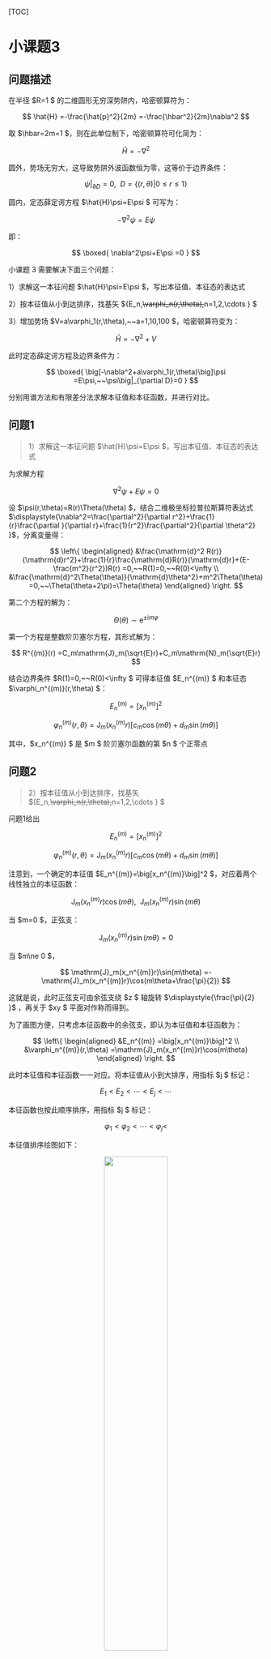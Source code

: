 [TOC]

# 小课题3

## 问题描述

在半径 $R=1 $ 的二维圆形无穷深势阱内，哈密顿算符为：

$$
\hat{H}
=-\frac{\hat{p}^2}{2m}
=-\frac{\hbar^2}{2m}\nabla^2
$$

取 $\hbar=2m=1 $，则在此单位制下，哈密顿算符可化简为：

$$
\hat{H}
=-\nabla^2
$$

圆外，势场无穷大，这导致势阱外波函数恒为零，这等价于边界条件：

$$
\psi\big|_{\partial D}
=0,~~
D=\{(r,\theta)|0\leqslant r\leqslant 1 \}
$$

圆内，定态薛定谔方程 $\hat{H}\psi=E\psi $ 可写为：

$$
-\nabla^2\psi
=E\psi
$$

即：

$$
\boxed{
\nabla^2\psi+E\psi
=0
}
$$

小课题 3 需要解决下面三个问题：

1）求解这一本征问题 $\hat{H}\psi=E\psi $，写出本征值、本征态的表达式

2）按本征值从小到达排序，找基矢 $\{E_n,~~\varphi_n(r,\theta),~~n=1,2,\cdots \} $

3）增加势场 $V=a\varphi_1(r,\theta),~~a=1,10,100 $，哈密顿算符变为：

$$
\hat{H}
=-\nabla^2+V
$$

此时定态薛定谔方程及边界条件为：

$$
\boxed{
\big[-\nabla^2+a\varphi_1(r,\theta)\big]\psi
=E\psi,~~\psi\big|_{\partial D}=0
}
$$

分别用谱方法和有限差分法求解本征值和本征函数，并进行对比。

## 问题1

>1）求解这一本征问题 $\hat{H}\psi=E\psi $，写出本征值、本征态的表达式

为求解方程

$$
\nabla^2\psi+E\psi
=0
$$

设 $\psi(r,\theta)=R(r)\Theta(\theta) $，结合二维极坐标拉普拉斯算符表达式 $\displaystyle{\nabla^2=\frac{\partial^2}{\partial r^2}+\frac{1}{r}\frac{\partial }{\partial r}+\frac{1}{r^2}\frac{\partial^2}{\partial \theta^2} }$，分离变量得：

$$
\left\{
\begin{aligned}
&\frac{\mathrm{d}^2 R(r)}{\mathrm{d}r^2}+\frac{1}{r}\frac{\mathrm{d}R(r)}{\mathrm{d}r}+(E-\frac{m^2}{r^2})R(r)
=0,~~R(1)=0,~~R(0)<\infty \\
&\frac{\mathrm{d}^2\Theta(\theta)}{\mathrm{d}\theta^2}+m^2\Theta(\theta)
=0,~~\Theta(\theta+2\pi)=\Theta(\theta)
\end{aligned}
\right.
$$

第二个方程的解为：

$$
\Theta(\theta)
\sim\mathrm{e}^{\pm \mathrm{i}m\varphi}
$$

第一个方程是整数阶贝塞尔方程，其形式解为：

$$
R^{(m)}(r)
=C_m\mathrm{J}_m(\sqrt{E}r)+C_m\mathrm{N}_m(\sqrt{E}r)
$$

结合边界条件 $R(1)=0,~~R(0)<\infty $ 可得本征值 $E_n^{(m)} $ 和本征态 $\varphi_n^{(m)}(r,\theta) $：

$$
E_n^{(m)}
=\big[x_n^{(m)}\big]^2
$$

$$
\varphi_n^{(m)}(r,\theta)
=\mathrm{J}_m(x_n^{(m)}r)[c_m\cos(m\theta)+d_m\sin(m\theta)]
$$

其中，$x_n^{(m)} $ 是 $m $ 阶贝塞尔函数的第 $n $ 个正零点


## 问题2

>2）按本征值从小到达排序，找基矢 $\{E_n,~~\varphi_n(r,\theta),~~n=1,2,\cdots \} $

问题1给出

$$
E_n^{(m)}
=\big[x_n^{(m)}\big]^2
$$

$$
\varphi_n^{(m)}(r,\theta)
=\mathrm{J}_m(x_n^{(m)}r)[c_m\cos(m\theta)+d_m\sin(m\theta)]
$$

注意到，一个确定的本征值 $E_n^{(m)}=\big[x_n^{(m)}\big]^2 $，对应着两个线性独立的本征函数：

$$
\mathrm{J}_m(x_n^{(m)}r)\cos(m\theta),~~
\mathrm{J}_m(x_n^{(m)}r)\sin(m\theta)
$$

当 $m=0 $，正弦支：

$$
\mathrm{J}_m(x_n^{(m)}r)\sin(m\theta)
=0
$$

当 $m\ne 0 $，

$$
\mathrm{J}_m(x_n^{(m)}r)\sin(m\theta)
=-\mathrm{J}_m(x_n^{(m)}r)\cos(m\theta+\frac{\pi}{2})
$$

这就是说，此时正弦支可由余弦支绕 $z $ 轴旋转 $\displaystyle{\frac{\pi}{2} }$ ，再关于 $xy $ 平面对作称而得到。

为了画图方便，只考虑本征函数中的余弦支，即认为本征值和本征函数为：

$$
\left\{
\begin{aligned}
&E_n^{(m)}
=\big[x_n^{(m)}\big]^2 \\
&\varphi_n^{(m)}(r,\theta)
=\mathrm{J}_m(x_n^{(m)}r)\cos(m\theta)
\end{aligned}
\right.
$$

此时本征值和本征函数一一对应。将本征值从小到大排序，用指标 $j $ 标记：

$$
E_1<E_2<\cdots<E_j<\cdots
$$

本征函数也按此顺序排序，用指标 $j $ 标记：

$$
\varphi_1<\varphi_2<\cdots<\varphi_j<
$$

本征值排序绘图如下：


<div align="center">
<img src=img/xkt3-2.png width="50%" height=50% />
</div>

图中选取了 $0\sim 5 $ 阶贝塞尔的前 $6 $ 个零点进行排序。图中，所有的点用一条折线相连。当 $m=0,n=1 $ 时，最小本征值 $E_1=\big[ x^{(0)}_1 \big]^2 $。从 $m=0,n=1 $ 起点出发，折线的下一个端点对应第二小的本征值，即 $E_2 = \big[ x^{(1)}_1 \big]^2 $，依此类推。

按本征值升序顺序，画出前 $16 $ 个本征值对应的本征函数，绘图如下：

<div align="center">
<img src=img/xkt2-3.png width="50%" height=50% />
</div>

需要注意的是，我们只选取了正交完备函数系中的余弦支 $\mathrm{J}_m(x_n^{(m)}r)\cos(m\theta) $ 作为示范。实际上，当 $m\ne 0 $ 时，正弦支 $\mathrm{J}_m(x_n^{(m)}r)\sin(m\theta) $ 也是本征函数。

Python 代码如下：

```
from scipy.special import jn_zeros
from scipy.special import jn
import numpy as np
import matplotlib.pyplot as plt
from mpl_toolkits.mplot3d import Axes3D

n_zeros = 6
orders = 6

zeros = np.zeros((orders, n_zeros))
for i in range(0, orders):
        zeros[i, :] = jn_zeros(i, n_zeros)

for i in range(0, orders):
    for j in range(0, n_zeros):
        plt.scatter(i, j+1)
        plt.text(i, j+1, f'{zeros[i, j]**2:.4f}', fontsize=8, ha='left', va='bottom')

tmp_m = 0
tmp_n = 1

index = np.argsort(zeros.flatten())

plt.figure(1)

for k in range(1, (orders)*n_zeros):
    i = index[k] // n_zeros
    j = index[k] % n_zeros
    m = i
    n = j + 1
    plt.plot([tmp_m, m], [tmp_n, n])
    tmp_m = m
    tmp_n = n

plt.title('First 36 Eigen energy of 2D infinitely deep potential well')
plt.xlabel('m')
plt.ylabel('n')
plt.xticks(np.arange(0, orders))

x = np.linspace(-1, 1, 100)
y = np.linspace(-1, 1, 100)
X, Y = np.meshgrid(x, y)

fig2 = plt.figure(figsize=(16, 16))

r = np.linspace(0, 1, 100)
theta = np.linspace(0, 2*np.pi, 100)
R, Theta = np.meshgrid(r, theta)

for k in range(0, 16):
    i = index[k] // n_zeros
    j = index[k] % n_zeros
    m = i
    n = j + 1
    x_m_n = zeros[m, n]
    Z = jn(m, zeros[i, j] * R) * np.cos(m * Theta)
    X = R*np.cos(Theta)
    Y = R*np.sin(Theta)
    ax = fig2.add_subplot(4, 4, k+1, projection='3d')
    ax.plot_surface(X, Y, Z, cmap='viridis')
    tmp_m = m
    tmp_n = n

plt.show()
```

## 问题3

>3）增加势场 $V=a\varphi_1(r,\theta),~~a=1,10,100 $，哈密顿算符变为：
>
>$$
\hat{H}
=-\nabla^2+V
>$$
>
>此时定态薛定谔方程及边界条件为：
>
>$$
\big[-\nabla^2+a\varphi_1(r,\theta)\big]\psi
=E\psi,~~\psi\big|_{\partial D}=0
>$$
>
>分别用谱方法和有限差分法求解本征值和本征函数，并进行对比。

### 二维谱方法求解

#### 谱方法原理

注意到，$\varphi_1 $ 与角度无关，可写为：

$$
\varphi_1
=\varphi_1(r)
=\frac{1}{\sqrt{\int_{0}^{1} \mathrm{J}_0^2(x^{(0)}_1 r)r\mathrm{d}r}}\cdot \mathrm{J}_0(x^{(0)}_1 r)
$$

由问题 1、2 的回答可知，函数基：

$$
\bigg\{\varphi_{mnl}(r,\theta)=\mathrm{J}_m(x^{(m)}_n r)\sin(m\theta+\frac{\pi}{2}l),~~m=0,1,2,\cdots,~~n=1,2,\cdots,~~l=0,1 \bigg\}
$$

是正交完备的（并不归一）。

> 实际上，对于 $m=0,l=0 $ 的情况，即本征函数系中 $m=0 $ 的正弦支，本征函数恒为零，无法作为希尔伯特空间中的有效基矢，应当舍弃。但这里为了叙述方便，保留这种平庸的情况，但数值求解时会去除。

设有某种对应关系，使得：

$$
(m, n,l)
\longleftrightarrow j
$$

$$
E_{mnl}
\longleftrightarrow E_j
$$

$$
\varphi_{mnl}
\longleftrightarrow \varphi_j
$$

> 这种对应关系不一定是“本征值升序排序”

其中，$\varphi_j $ 满足：

$$
\nabla^2\varphi_j
=-E_j \varphi_j
$$

由于 $\{\varphi_j,~~j=1,2,\cdots,\infty\} $ 是正交完备基，且与 $\psi $ 都满足单位圆的第一齐次边界条件，于是 $\psi $ 可以展开为：

$$
\psi
=\sum_{j=1}^{\infty} c_j\varphi_j
$$

结合上面两式，方程 $\big[-\nabla^2+a\varphi_1(r)\big]\psi=E\psi $ 可以写为：

$$
\big[-\nabla^2+a\varphi_1(r)\big]\sum_{j=1}^{\infty} c_j\varphi_j
=E\sum_{j=1}^{\infty} c_j\varphi_j
$$

即：

$$
\sum_{j=1}^{\infty} c_j\bigg[ E_j\varphi_j+a\varphi_1(r)\varphi_j \bigg] 
=E\sum_{j=1}^{\infty} c_j\varphi_j
$$

等式两边同乘 $r\varphi_{j'}  $，并对 $r,\theta $ 积分： 

$$
\begin{aligned}
左边
&=\int_{r=0}^{r=1}\int_{\theta=0}^{\theta=2\pi}r\varphi_{j'} \bigg\{ \sum_{j=1}^{\infty} c_j\bigg[ E_j\varphi_j+a\varphi_1(r)\varphi_j \bigg] \bigg\}  \mathrm{d}r\mathrm{d}\theta \\
&=\sum_{j=1}^{\infty} c_{j} E_{j} N_{j}\delta_{j'j}+a\sum_{j=1}^{\infty} c_j \int_{r=0}^{r=1}\int_{\theta=0}^{\theta=2\pi} \varphi_1(r)\varphi_{j'}(r,\theta)\varphi_{j}(r,\theta)\cdot r\mathrm{d}r\mathrm{d}\theta  \\
&=c_{j'}E_{j'} N_{j'} +a\sum_{j=1}^{\infty} c_j M_{j'j},~~其中,~~N_j=\int_{r=0}^{r=1}\int_{\theta=0}^{\theta=2\pi} \varphi_j^2 r \mathrm{d}r\mathrm{d}\theta,~~ M_{j' j} = \int_{r=0}^{r=1}\int_{\theta=0}^{\theta=2\pi} \varphi_1(r)\varphi_{j'}(r,\theta)\varphi_{j}(r,\theta)\cdot r\mathrm{d}r\mathrm{d}\theta
\end{aligned}
$$

$$
\begin{aligned}
右边
&=\int_{r=0}^{r=1}\int_{\theta=0}^{\theta=2\pi}r\varphi_{j'}\bigg[ E\sum_{j=1}^{\infty} c_j\varphi_j \bigg]  \mathrm{d}r\mathrm{d}\theta \\
&=E\sum_{j=1}^{\infty} c_j\bigg[ \int_{r=0}^{r=1}\int_{\theta=0}^{\theta=2\pi} \varphi_{j'}\varphi_j r \mathrm{d}r\mathrm{d}\theta \bigg] \\
&=E\sum_{j=1}^{\infty} c_j N_{j} \delta_{j'j},~~其中,~~N_j=\int_{r=0}^{r=1}\int_{\theta=0}^{\theta=2\pi} \varphi_j^2 r \mathrm{d}r\mathrm{d}\theta \\
&=Ec_{j'} N_{j'}
\end{aligned}
$$

于是，方程化为：

$$
c_{j'} E_{j'} N_{j'} + a\sum_{j=1}^{\infty} c_{j} M_{j' j}
=E c_{j'} N_{j'}
$$

即：

$$
E_{j'}c_{j'} + a\sum_{j=1}^{\infty} c_{j}\frac{ M_{j' j} }{N_{j'}}
=E c_{j'} 
$$

令 $\displaystyle{\tilde{M}_{j'j}=\frac{ M_{j' j} }{N_{j'}} }$，则方程化为：

$$
E_{j'}c_{j'} + a\sum_{j=1}^{\infty} c_{j}\tilde{M}_{j' j}
=E c_{j'} 
$$

这等价于矩阵方程：

$$
\boxed{
(\bold{\tilde{E}}+a\bold{\tilde{M}})\bold{C}
=E\bold{C}
}
$$

其中，

$$
\bold{\tilde{E}}
=\begin{bmatrix}
E_1 \\
& E_2 \\
& &\ddots \\
& & &E_{j'} \\
& & & &\ddots
\end{bmatrix},~~
\bold{C}
=\begin{bmatrix}
c_1 \\
c_2 \\
\vdots \\
c_{j'} \\
\vdots
\end{bmatrix}
$$

$\tilde{M}_{j'j} $ 是 $\bold{\tilde{M}} $ 的 $j' $ 行 $j $ 列矩阵元，

$$
\begin{aligned}
\tilde{M}_{j'j}
&=\frac{ M_{j' j} }{N_{j'}} \\
&=\frac{\int_{r=0}^{r=1}\int_{\theta=0}^{\theta=2\pi} \varphi_1(r)\varphi_{j'}(r,\theta)\varphi_{j}(r,\theta)\cdot r\mathrm{d}r\mathrm{d}\theta}{\int_{r=0}^{r=1}\int_{\theta=0}^{\theta=2\pi} \varphi_{j'}^2 r \mathrm{d}r\mathrm{d}\theta} \\
&=\frac{\int_{\theta=0}^{\theta=2\pi}\sin(m'\theta+\frac{\pi}{2}l')\sin(m\theta+\frac{\pi}{2}l)\mathrm{d}\theta\int_{r=1}^{r=1}\varphi_1(r) \mathrm{J}_{m'}(x^{(m')}_{n'}r)\mathrm{J}_m(x^{(m)}_n r)r\mathrm{d}r }{\int_{\theta=0}^{\theta=2\pi} \sin^2(m'\theta+\frac{\pi}{2}l')\mathrm{d}\theta \int_{r=0}^{r=1} \mathrm{J}^2_{m'}(x^{m'}_{n'} r)r\mathrm{d}r} \\
&=\frac{\pi\delta_{m' m}\delta_{l'l}\int_{r=1}^{r=1}\varphi_1(r) \mathrm{J}_{m'}(x^{(m')}_{n'}r)\mathrm{J}_m(x^{(m)}_n r)r\mathrm{d}r}{\pi\int_{r=0}^{r=1} \mathrm{J}^2_{m'}(x^{m'}_{n'} r)r\mathrm{d}r} \\
&=\frac{\delta_{m' m}\delta_{l'l}\int_{r=0}^{r=1}\varphi_1(r) \mathrm{J}_{m'}(x^{(m')}_{n'}r)\mathrm{J}_m(x^{(m)}_n r)r\mathrm{d}r}{\int_{r=0}^{r=1} \mathrm{J}^2_{m'}(x^{(m')}_{n'} r)r\mathrm{d}r} \\
\end{aligned}
$$

方程

$$
\boxed{
(\bold{\tilde{E}}+a\bold{\tilde{M}})\bold{C}
=E\bold{C}
}
$$

是个特征方程，解出这个特征方程就可以得到有微扰情况下能量本征值 $E_\alpha $ 和本征函数 $\psi_\alpha $ 。

设第 $\alpha $ 个特征向量为：

$$
\bold{C}_{\alpha}
=\begin{bmatrix}
C_{\alpha 1} \\
C_{\alpha 2} \\
\vdots \\
C_{\alpha i} \\
\vdots 
\end{bmatrix}
$$

则对应的本征函数为：

$$
\psi_\alpha
=\sum_{i=1}^{\infty} C_{\alpha i} \varphi_i
$$

#### 数值求解

$a=1 $ 情况本征值和本征态绘图如下：

$1\sim 16 $ 个本征值：

<div align="center">
<img src=img/a1-1.png width="60%" height=50% />
</div>

前 $1035 $ 个本征值：

<div align="center">
<img src=img/a1-2.png width="60%" height=50% />
</div>

$1\sim 16 $ 个本征函数：

<div align="center">
<img src=img/a1-3.png width="60%" height=50% />
</div>

$101\sim 116 $ 个本征函数：

<div align="center">
<img src=img/a1-4.png width="60%" height=50% />
</div>

$a=10 $ 情况本征值和本征态绘图如下：

$1\sim 16 $ 个本征值：

<div align="center">
<img src=img/a10-1.png width="60%" height=50% />
</div>

前 $1035 $ 个本征值：

<div align="center">
<img src=img/a10-2.png width="60%" height=50% />
</div>

$1\sim 16 $ 个本征函数：

<div align="center">
<img src=img/a10-3.png width="60%" height=50% />
</div>

$101\sim 116 $ 个本征函数：

<div align="center">
<img src=img/a10-4.png width="60%" height=50% />
</div>

$a=100 $ 情况本征值和本征态绘图如下：

$1\sim 16 $ 个本征值：

<div align="center">
<img src=img/a100-1.png width="60%" height=50% />
</div>

前 $1035 $ 个本征值：

<div align="center">
<img src=img/a100-2.png width="60%" height=50% />
</div>

$1\sim 16 $ 个本征函数：

<div align="center">
<img src=img/a100-3.png width="60%" height=50% />
</div>

$101\sim 116 $ 个本征函数：

<div align="center">
<img src=img/a100-4.png width="60%" height=50% />
</div>

Python 代码如下：

```
from scipy.special import jn_zeros
from scipy.special import jn
import numpy as np
from scipy.integrate import quad
from scipy.integrate import dblquad
import matplotlib.pyplot as plt
from joblib import Parallel, delayed
from mpl_toolkits.mplot3d import Axes3D

a = 1

m_num = 23
n_num = 23

zeros = np.zeros((m_num, n_num+1))

# zeros[i, j] 给出 i 阶 Bessel 函数的第 j 个正零点；可以给出 0 - m_num-1 阶贝塞尔函数，1 - n_num 个正零点
for i in range(m_num):
    zeros[i, 1:] = jn_zeros(i, n_num)

# print(zeros)

[integral_1, err ] = 1 / np.sqrt( quad( lambda r: r * jn(0, zeros[0, 1] * r )**2, 0, 1 ) )

# print(integral_1)

def phi_1(r):
    result = 1 / integral_1 * jn(0, zeros[0, 1] * r)
    return result

j_to_mnl = []

j_num = (2*m_num-1)*n_num
tilde_E = np.zeros((j_num,j_num))
cnt = -1
# 余弦函数支
for n in range(1, n_num+1):
    for m in range(0, m_num):
        cnt += 1
        j_to_mnl.append([m, n])
        tilde_E[cnt, cnt] = zeros[m, n]**2


# 正弦函数支
for n in range(1, n_num+1):
    for m in range(1, m_num):
        cnt += 1
        j_to_mnl.append([m, n])
        tilde_E[cnt, cnt] = zeros[m, n] ** 2

#print(j_to_mnl)

#print(tilde_E)
integral_2 = np.zeros(j_num)
for j in range(j_num):
    m = j_to_mnl[j][0]
    n = j_to_mnl[j][1]
    [result, err] = quad(lambda r: r * jn(m, zeros[m, n] * r)** 2 , 0, 1)
    integral_2[j] = result

tilde_M = np.zeros((j_num, j_num))

for i in range(0, j_num):
    for j in range(0, j_num):
        i_m = j_to_mnl[i][0]
        i_n = j_to_mnl[i][1]
        j_m = j_to_mnl[j][0]
        j_n = j_to_mnl[j][1]
        if i < n_num*m_num:
            i_l = 1
        else:
            i_l = 0
        if j < n_num*m_num:
            j_l = 1
        else:
            j_l = 0

        if i_m == j_m and i_l == j_l:
            [up, err] = quad( lambda r: phi_1(r) * jn(i_m, zeros[i_m, i_n]*r) * jn(j_m, zeros[j_m, j_n]*r)* r, 0, 1)
            down = integral_2[i]
            tilde_M[i, j] = up/down
            print(i, j)

print(tilde_E)
print(tilde_M)
print(tilde_E+a*tilde_M)
[values, vectors] = (np.linalg.eig(tilde_E + a*tilde_M))

sorted_indices = np.argsort(values)
values = values[sorted_indices]
vectors = vectors[:, sorted_indices]

#print(values)
#print(vectors)

r = np.linspace(0, 1, 100)
theta = np.linspace(0, 2 * np.pi, 100)
R, Theta = np.meshgrid(r, theta)

plt.figure(figsize=(11, 6))
x = range(1, 17)
plt.scatter(x, values[:16])
plt.xlabel('j th eigen energy')
plt.ylabel('eigen energy')
plt.title('first 16 Eigen Energies')
plt.grid(True)
for i, txt in enumerate(values[:16]):
    plt.text(x[i], values[i]+1, f'{txt:.3f}', ha='center', va='bottom')
plt.show()

plt.figure()
x = range(1, j_num+1)
plt.scatter(x, values)
plt.xlabel('j th eigen energy')
plt.ylabel('eigen energy')
plt.title('first 1035 Eigen Energies')
plt.show()

r = np.linspace(0, 1, 100)
theta = np.linspace(0, 2 * np.pi, 100)
R, Theta = np.meshgrid(r, theta)
X = R*np.cos(Theta)
Y = R*np.sin(Theta)

def varphi(m, n, l, r, theta):
    return jn(m, zeros[m, n]*r) * np.sin(m*theta+np.pi/2*l)

for b in [0, 100]:
    fig2 = plt.figure(figsize=(20, 20))
    for k in range(1, 17):
        Z = np.zeros_like(R)
        for i in range(0, j_num):
            m = j_to_mnl[i][0]
            n = j_to_mnl[i][1]
            if i <j_num:
                l = 1
            else:
                l = 0

            Z += vectors[i, k+b-1] * varphi(m, n, l, R, Theta)

        ax = fig2.add_subplot(4, 4, k, projection='3d')
        ax.plot_surface(X, Y, Z, cmap='viridis')
        ax.set_title(f'$E{k+b}={values[k+b-1]}$ ')
    plt.show()
```

### 有限差分法求解

#### 差分原理

注意到，$\varphi_1 $ 与角度无关，可写为：

$$
\varphi_1
=\varphi_1(r)
=\frac{1}{\sqrt{\int_{0}^{1} \mathrm{J}_0^2(x^{(0)}_1 r)r\mathrm{d}r}}\cdot \mathrm{J}_0(x^{(0)}_1 r)
$$

对于方程：

$$
\big[-\nabla^2+a\varphi_1(r)\big]\psi
=E\psi,~~\psi\big|_{\partial D}=0
$$

作坐标变换：

$$
\left\{
\begin{aligned}
&r=\sqrt{x^2+y^2} \\
&\theta=\arctan\frac{y}{x}
\end{aligned}
\right.
$$

令：

$$
f(x,y)
=\varphi_1(\sqrt{x^2+y^2})
$$

方程化为：

$$
\big[-\nabla^2+af(x,y)\big]\psi
=E\psi,~~\psi\big|_{\partial D}=0
$$

将区域 $\{(x,y)|x\in[-1,1],y\in[-1,1] \} $ 均匀离散为正方形网格，每个小正方形的边长 $\Delta x=\Delta y=h=2/(N-1) $，其中 $N $ 是沿 $x $ 方向或 $y $ 方向的离散格点数。

任一格点的坐标 $(x_i,y_j) $ 可由 $i,j $ 描述：

$$
x_i
=-1+(i-1)h,~~
y_j
=-1+(j-1)h,~~i,j\in[1,N],~~i,j\in \Z
$$

则：

$$
\begin{aligned}
\nabla^2 \psi\big|_{i,j}
&=\frac{\partial^2 \psi}{\partial x^2}\bigg|_{i,j}+\frac{\partial^2 \psi}{\partial y^2}\bigg|_{i,j} \\
&\approx \cfrac{\cfrac{\psi|_{i+1,j}-\psi|_{i,j}}{h}-\cfrac{\psi|_{i,j}-\psi|_{i-1,j}}{h}}{h} + \cfrac{\cfrac{\psi|_{i,j+1}-\psi|_{i,j}}{h}-\cfrac{\psi|_{i,j}-\psi|_{i,j-1}}{h}}{h} \\
&=\frac{1}{h^2}(-4\psi|_{i,j}+\psi|_{i+1,j}+\psi|_{i-1,j}+\psi|_{i,j+1}+\psi|_{i,j-1})
\end{aligned}
$$

于是，方程 $\big[-\nabla^2+af(x,y)\big]\psi=E\psi,~~\psi\big|_{\partial D}=0 $ 可离散化为：

$$
-\frac{1}{h^2} \bigg[(-4-ah^2f|_{i,j})\psi|_{i,j}+\psi|_{i+1,j}+\psi|_{i-1,j}+\psi|_{i,j+1}+\psi|_{i,j-1}\bigg]
=E \psi|_{i,j}
$$

对于单位圆外的格点 $i,j $ ，在第一类齐次边界条件下，认为其上的 $\psi|_{i,j}=0 $

对于单位圆内的格点，按从左到右，从下到上的顺序可依次从 $1 $ 开始编号，其上的格点的波函数记为 $\psi_1,\psi_2,\cdots,\psi_k,\cdots $，其上函数 $f $ 的值记为 $f_1,f_2,\cdots,f_k,\cdots $

于是，对于单位圆内的格点，方程 $\big[-\nabla^2+af(x,y)\big]\psi=E\psi,~~\psi\big|_{\partial D}=0 $ 可离散化为矩阵形式：

$$
-\frac{1}{h^2}
\bold{M}
\begin{bmatrix}
\psi_1 \\
\psi_2 \\
\vdots \\
\psi_k \\
\vdots
\end{bmatrix}
=E
\begin{bmatrix}
\psi_1 \\
\psi_2 \\
\vdots \\
\psi_k \\
\vdots
\end{bmatrix}
$$

$$
\bold{M}
=\begin{bmatrix}
-4-ah^2 f_1 &\cdots &\cdots &\cdots &\cdots \\
\vdots &-4-ah^2 f_2 &\vdots &\vdots &\vdots \\
\vdots &\cdots &\ddots &\vdots &\vdots \\
\vdots &\cdots &\cdots &-4-ah^2 f_k &\vdots \\
\vdots &\cdots &\cdots &\cdots &\ddots
\end{bmatrix}
$$

其中，方阵 $\bold{M} $ 的第 $k $ 个对角元全为 $-4-ah^2 f_k $，且方阵 $\bold{M} $ 的第 $k $ 行剩下的各矩阵元的取值取决于单位圆内第 $k $ 个格点其周围（上下左右）四个格点是否在单位圆内。若在单位圆内，则对应位置的矩阵元为 $1 $，否则为 $0 $

解出这个特征方程就能得到本征值和本征向量。

#### 数值求解

绘图如下：

$a=1 $ 情况：

$1\sim 16 $ 个本征值：

<div align="center">
<img src=img/xkt3ml-1.png width="60%" height=50% />
</div>

$1\sim 16 $ 个本征函数：

<div align="center">
<img src=img/xkt3ml-2.png width="60%" height=50% />
</div>

---

$a=10 $ 情况：

$1\sim 16 $ 个本征值：

<div align="center">
<img src=img/xkt3ml-3.png width="60%" height=50% />
</div>

$1\sim 16 $ 个本征函数：

<div align="center">
<img src=img/xkt3ml-4.png width="60%" height=50% />
</div>

---

$a=100 $ 情况：

$1\sim 16 $ 个本征值：

<div align="center">
<img src=img/xkt3ml-5.png width="60%" height=50% />
</div>

$1\sim 16 $ 个本征函数：

<div align="center">
<img src=img/xkt3ml-6.png width="60%" height=50% />
</div>

Matlab 代码如下：

```
N = 101; 
h = 2 ./ (N-1); 
a = 1;

X = [0];
Y = [0]; 

cnt = 0;
cnt_to_n = zeros(1, N*N);
n_to_cnt = zeros(1, N*N);

for n = 1:N*N
    i = mod(n-1, N)+1;
    j = floor((n-1)/N)+1;
    if ( (i-1)*h - 1 )^2 + ( (j-1)*h - 1 )^2 < 1
        cnt = cnt + 1;
        cnt_to_n(cnt) = n;
        n_to_cnt(n) = cnt;
        X(cnt) = -1+(i-1)*h;
        Y(cnt) = -1+(j-1)*h;
    end
end

bessel_zero_0_1 = 2.40483;
integral_1 = sqrt(integral(@(r) r.*besselj(0, bessel_zero_0_1.* r).^2, 0, 1 ));
f = @(x, y) 1./integral_1 .* besselj(0, bessel_zero_0_1.* sqrt(x.^2+y.^2));

M = zeros(cnt, cnt);

for k = 1:cnt
    n = cnt_to_n(k);
    i = mod(n-1, N) + 1;
    j = floor((n-1)./N) + 1;
    x = -1 + (i-1).*h;
    y = -1 + (j-1).*h;
    F = a.*h.^2.*f(x, y);
    M(k, k) = -4-F;
    if i > 1 && n_to_cnt(n-1) > 0
        M(k, n_to_cnt(n-1) ) = 1;
    end

    if  i<N && n_to_cnt(n+1) > 0
        M(k, n_to_cnt(n+1) ) = 1;
    end

    if j>1 && n_to_cnt(n-N) > 0
        M(k, n_to_cnt(n-N) ) = 1;
    end    

    if j < N && n_to_cnt(n+N) > 0
        M(k, n_to_cnt(n+N) ) = 1;
    end    

end

[V, D] = eig(M);
D = D.*(-1./h.^2);
[E, index] = sort((diag(D)));

V = V(:, index);

x = 1:16;
y = zeros(1, 16);

for i = 1:16
    y(i) = E(i);
end

figure(1);
scatter(x, y);
xlabel("i");
ylabel("E_i");

for i =1:16
    text(i,y(i), num2str(y(i)));
end

[xq, yq] = meshgrid(-1:0.02:1, -1:0.02:1);

figure(2);

for k = 1:16
    subplot(4,4,k);
    Z = V(:, k);
    zq = griddata(X,Y,Z,xq,yq);
    mesh(xq,yq,zq);
    title(['本征值E_{', num2str(k), '}=', num2str(E(k)), '的本征函数']);
    xlabel('x');
    ylabel('y');
    zlabel('u');
end
```

## 对比与总结

### 谱方法和有限差分法的对比

#### $a=1 $ 情况的对比

$a=1 $ 意味着扰动的空间变化并不剧烈，在这种情况下对比两种方法得到的前 $16 $ 个本征值：

<div style="display: flex; justify-content: center;">
    <img src="img/a1-1.png" alt="Image 1" style="width: 45%; margin-right: 5px;">
    <img src="img/xkt3ml-1.png" alt="Image 2" style="width: 45%; margin-left: 5px;">
</div>

（左图为谱方法，右图为有限差分法）

可以看到，两种方法给出的本征值十分接近，且都很好地描述了本征能量的二重简并现象。

在这种情况下对比两种方法得到的前 $16 $ 个本征函数：

<div style="display: flex; justify-content: center;">
    <img src="img/a1-3.png" alt="Image 1" style="width: 45%; margin-right: 5px;">
    <img src="img/xkt3ml-2.png" alt="Image 2" style="width: 45%; margin-left: 5px;">
</div>

（左图为谱方法，右图为有限差分法）

可以看到，两种方法给出的前 $16 $ 个本征函数几乎完全一致，并且都很好地描述了本征能量的二重简并现象。

#### $a=10 $ 情况的对比

$a=10 $ 意味着扰动的空间变化较为剧烈，在这种情况下对比两种方法得到的前 $16 $ 个本征值：

<div style="display: flex; justify-content: center;">
    <img src="img/a10-1.png" alt="Image 1" style="width: 45%; margin-right: 5px;">
    <img src="img/xkt3ml-3.png" alt="Image 2" style="width: 45%; margin-left: 5px;">
</div>

（左图为谱方法，右图为有限差分法）

可以看到，两种方法给出的本征值有了明显差异，有限差分法给出的前 $16 $ 个本征能量明显大于谱方法，有限差分法给出的能量本征值有较大误差。

在这种情况下对比两种方法得到的前 $16 $ 个本征函数：

<div style="display: flex; justify-content: center;">
    <img src="img/a10-3.png" alt="Image 1" style="width: 45%; margin-right: 5px;">
    <img src="img/xkt3ml-4.png" alt="Image 2" style="width: 45%; margin-left: 5px;">
</div>

（左图为谱方法，右图为有限差分法）

可以看到，两种方法给出的前 $16 $ 个本征函数有了较大差异。谱方法在 $a=10 $ 情况给出的本征函数与 $a=1 $ 情况给出的本征函数相差不大，而有限差分法在 $a=10 $ 情况下给出的本征函数有了明显形变。

#### $a=100 $ 情况的对比

$a=100 $ 意味着扰动的空间变化相当剧烈，在这种情况下对比两种方法得到的前 $16 $ 个本征值：

<div style="display: flex; justify-content: center;">
    <img src="img/a100-1.png" alt="Image 1" style="width: 45%; margin-right: 5px;">
    <img src="img/xkt3ml-5.png" alt="Image 2" style="width: 45%; margin-left: 5px;">
</div>

（左图为谱方法，右图为有限差分法）

可以看到，两种方法给出的本征值有相当大的差异，有限差分法给出的前 $16 $ 个本征能量远大于谱方法，有限差分法给出的能量本征值有相当大的误差。

在这种情况下对比两种方法得到的前 $16 $ 个本征函数：

<div style="display: flex; justify-content: center;">
    <img src="img/a100-3.png" alt="Image 1" style="width: 45%; margin-right: 5px;">
    <img src="img/xkt3ml-6.png" alt="Image 2" style="width: 45%; margin-left: 5px;">
</div>

（左图为谱方法，右图为有限差分法）

可以看到，两种方法给出的前 $16 $ 个本征函数仍有较大差异。谱方法在 $a=100 $ 情况给出的本征函数与 $a=1 $ 情况给出的本征函数相差较大，而有限差分法在 $a=100 $ 情况下给出的本征函数有了明显形变，且遗漏了一种非简并的本征函数。

### 总结

谱方法将解 $\psi $ 表示为正交完备基函数 $\displaystyle{\{\varphi_j\} }$ 的线性组合 $\displaystyle{\psi=\sum_{n=1}^{\infty} C_j \varphi_j }$ ，通过求出系数 $C_j $ 来求出本征函数。

对于较小的本征值及对应的本征函数，谱方法的计算结果与较为准确。然而，实际求解过程中，只能选取有限个基函数，这种截断会导致计算较大本征值和本征函数时的误差。

有限差分法将连续的问题离散化，将连续的函数或导数转化为离散的点和有限差分近似。我们先将连续的二维区域划分为离散的二维网格，然后在网格上建立差分方程，将微分方程转化为代数方程组。最后，通过数值方法求解这个代数方程组，得到问题的数值解。

有限差分法的误差主要来自于离散步长 $h $ 并非无穷小。因此，若扰动的空间变化并不剧烈，则其给出的结果较为准确。若扰动的空间变化相当剧烈，则用差分代替导数是一种很不准确的近似，因此会带来相当大的误差。

正如文中 $a=100 $ 就是扰动的空间变化相当剧烈的情形，此时用有限差分法求出的基态能级 $E_1 $ 远大于用谱方法求出的基态能级，有限差分法求出的本征能量有相当大误差。

从计算量来看，谱方法的计算量远大于有限差分法；从误差来看，若算力充足，则谱方法的误差远小于有限差分法的误差。在解决实际问题时要综合考虑可用算力和求解问题精度要求来选择求解方法。



